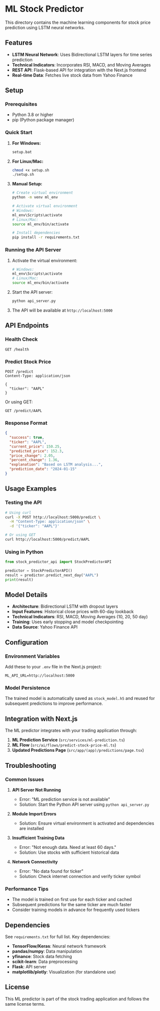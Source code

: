 # ML Stock Predictor

This directory contains the machine learning components for stock price prediction using LSTM neural networks.

## Features

- **LSTM Neural Network**: Uses Bidirectional LSTM layers for time series prediction
- **Technical Indicators**: Incorporates RSI, MACD, and Moving Averages
- **REST API**: Flask-based API for integration with the Next.js frontend
- **Real-time Data**: Fetches live stock data from Yahoo Finance

## Setup

### Prerequisites

- Python 3.8 or higher
- pip (Python package manager)

### Quick Start

1. **For Windows:**

   ```bash
   setup.bat
   ```

2. **For Linux/Mac:**

   ```bash
   chmod +x setup.sh
   ./setup.sh
   ```

3. **Manual Setup:**

   ```bash
   # Create virtual environment
   python -m venv ml_env

   # Activate virtual environment
   # Windows:
   ml_env\Scripts\activate
   # Linux/Mac:
   source ml_env/bin/activate

   # Install dependencies
   pip install -r requirements.txt
   ```

### Running the API Server

1. Activate the virtual environment:

   ```bash
   # Windows:
   ml_env\Scripts\activate
   # Linux/Mac:
   source ml_env/bin/activate
   ```

2. Start the API server:

   ```bash
   python api_server.py
   ```

3. The API will be available at `http://localhost:5000`

## API Endpoints

### Health Check

```
GET /health
```

### Predict Stock Price

```
POST /predict
Content-Type: application/json

{
  "ticker": "AAPL"
}
```

Or using GET:

```
GET /predict/AAPL
```

### Response Format

```json
{
  "success": true,
  "ticker": "AAPL",
  "current_price": 150.25,
  "predicted_price": 152.3,
  "price_change": 2.05,
  "percent_change": 1.36,
  "explanation": "Based on LSTM analysis...",
  "prediction_date": "2024-01-15"
}
```

## Usage Examples

### Testing the API

```bash
# Using curl
curl -X POST http://localhost:5000/predict \
  -H "Content-Type: application/json" \
  -d '{"ticker": "AAPL"}'

# Or using GET
curl http://localhost:5000/predict/AAPL
```

### Using in Python

```python
from stock_predictor_api import StockPredictorAPI

predictor = StockPredictorAPI()
result = predictor.predict_next_day("AAPL")
print(result)
```

## Model Details

- **Architecture**: Bidirectional LSTM with dropout layers
- **Input Features**: Historical close prices with 60-day lookback
- **Technical Indicators**: RSI, MACD, Moving Averages (10, 20, 50 day)
- **Training**: Uses early stopping and model checkpointing
- **Data Source**: Yahoo Finance API

## Configuration

### Environment Variables

Add these to your `.env` file in the Next.js project:

```env
ML_API_URL=http://localhost:5000
```

### Model Persistence

The trained model is automatically saved as `stock_model.h5` and reused for subsequent predictions to improve performance.

## Integration with Next.js

The ML predictor integrates with your trading application through:

1. **ML Prediction Service** (`src/services/ml-prediction.ts`)
2. **ML Flow** (`src/ai/flows/predict-stock-price-ml.ts`)
3. **Updated Predictions Page** (`src/app/(app)/predictions/page.tsx`)

## Troubleshooting

### Common Issues

1. **API Server Not Running**

   - Error: "ML prediction service is not available"
   - Solution: Start the Python API server using `python api_server.py`

2. **Module Import Errors**

   - Solution: Ensure virtual environment is activated and dependencies are installed

3. **Insufficient Training Data**

   - Error: "Not enough data. Need at least 60 days."
   - Solution: Use stocks with sufficient historical data

4. **Network Connectivity**
   - Error: "No data found for ticker"
   - Solution: Check internet connection and verify ticker symbol

### Performance Tips

- The model is trained on first use for each ticker and cached
- Subsequent predictions for the same ticker are much faster
- Consider training models in advance for frequently used tickers

## Dependencies

See `requirements.txt` for full list. Key dependencies:

- **TensorFlow/Keras**: Neural network framework
- **pandas/numpy**: Data manipulation
- **yfinance**: Stock data fetching
- **scikit-learn**: Data preprocessing
- **Flask**: API server
- **matplotlib/plotly**: Visualization (for standalone use)

## License

This ML predictor is part of the stock trading application and follows the same license terms.
